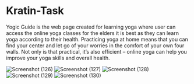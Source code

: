 # Kratin-Task

Yogic Guide is the web page created for learning yoga where user can access the online yoga classes for the elders it is best as they can learn yoga according to their health.
Practicing yoga at home means that you can find your center and let go of your worries in the comfort of your own four walls. Not only is that practical, it’s also efficient – online yoga can help you improve your yoga skills and overall health. 

![Screenshot (126)](https://user-images.githubusercontent.com/83217686/121933177-5c5d3200-cd63-11eb-9759-253d0959cfc0.png)
![Screenshot (127)](https://user-images.githubusercontent.com/83217686/121933247-6f700200-cd63-11eb-88fa-fb078cec6a8c.png)
![Screenshot (128)](https://user-images.githubusercontent.com/83217686/121933270-772fa680-cd63-11eb-97bd-86e553a8caa6.png)
![Screenshot (129)](https://user-images.githubusercontent.com/83217686/121933286-7d258780-cd63-11eb-8e80-3b9d86732813.png)
![Screenshot (130)](https://user-images.githubusercontent.com/83217686/121933294-8151a500-cd63-11eb-9b6e-93af7e52da60.png)

